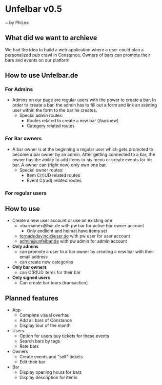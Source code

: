 # Unfelbar v0.5
~ by PhiLex

## What did we want to archieve
We had the idea to build a web application where a user could plan a personalized
pub crawl in Constance. Owners of bars can promote their bars and events on our platform

## How to use Unfelbar.de
### For Admins
* Admins on our page are regular users with the power to create a bar. In order
to create a bar, the admin has to fill out a form and link an existing user within the
form to the bar he creates.
  * Special admin routes:
    * Routes related to create a new bar (/bar/new)
    * Category related routes
### For Bar owners
* A bar owner is at the beginning a regular user which gets promoted to become a bar owner by an admin.
After getting connected to a bar, the owner has the ability to add items to his menu or
create events for his bar. A owner can (right now) only own one bar.
  * Special owner routes:
    * Item C(r)UD related routes
    * Event C(rud) related routes
### For regular users

## How to use
* Create a new user account or use an existing one
  * \<barname>@bar.de with pw bar for active bar owner account
    * Only endlicht and heimat have items set
  * tornadodavinci@user.de with pw user for user account
  * admin@unfelbar.de with pw admin for admin account
* **Only admins**
  * can promote a user to a bar owner by creating a new bar with their email address
  * can create new categories
* **Only bar owners**
  * can C(R)UD items for their bar
* **Only signed users**
  * Can create bar tours (transaction)

## Planned features
* App
  * Complete visual overhaul
  * Add all bars of Constance
  * Display tour of the month
* Users
  * Option for users buy tickets for these events
  * Search bars by tags
  * Rate bars
* Owners
  * Create events and "sell" tickets
  * Edit their bar
* Bar
  * Display opening hours for bars
  * Display description for items
